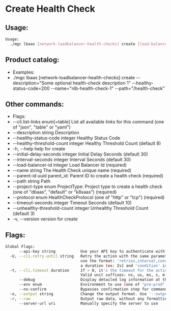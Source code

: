 # Create Health Check

## Usage:
```bash
Usage:
  ./mgc lbaas [network-loadbalancer-health-checks] create [load-balancer-id] [flags]
```

## Product catalog:
- Examples:
- ./mgc lbaas [network-loadbalancer-health-checks] create --description="Some optional health-check description 1" --healthy-status-code=200 --name="nlb-health-check-1" --path="/health-check"

## Other commands:
- Flags:
- --cli.list-links enum[=table]         List all available links for this command (one of "json", "table" or "yaml")
- --description string                  Description
- --healthy-status-code integer         Healthy Status Code
- --healthy-threshold-count integer     Healthy Threshold Count (default 8)
- -h, --help                                help for create
- --initial-delay-seconds integer       Initial Delay Seconds (default 30)
- --interval-seconds integer            Interval Seconds (default 30)
- --load-balancer-id integer            Load Balancer Id (required)
- --name string                         The Health Check unique name (required)
- --parent-id uuid                      parent_id: Parent ID to create a health check (required)
- --path string                         Path
- --project-type enum                   ProjectType: Project type to create a health check (one of "dbaas", "default" or "k8saas") (required)
- --protocol enum                       HealthCheckProtocol (one of "http" or "tcp") (required)
- --timeout-seconds integer             Timeout Seconds (default 10)
- --unhealthy-threshold-count integer   Unhealthy Threshold Count (default 3)
- -v, --version                             version for create

## Flags:
```bash
Global Flags:
      --api-key string           Use your API key to authenticate with the API
  -U, --cli.retry-until string   Retry the action with the same parameters until the given condition is met. The flag parameters
                                 use the format: 'retries,interval,condition', where 'retries' is a positive integer, 'interval' is
                                 a duration (ex: 2s) and 'condition' is a 'engine=value' pair such as "jsonpath=expression"
  -t, --cli.timeout duration     If > 0, it's the timeout for the action execution. It's specified as numbers and unit suffix.
                                 Valid unit suffixes: ns, us, ms, s, m and h. Examples: 300ms, 1m30s
      --debug                    Display detailed log information at the debug level
      --env enum                 Environment to use (one of "pre-prod" or "prod") (default "prod")
      --no-confirm               Bypasses confirmation step for commands that ask a confirmation from the user
  -o, --output string            Change the output format. Use '--output=help' to know more details.
  -r, --raw                      Output raw data, without any formatting or coloring
      --server-url uri           Manually specify the server to use
```

